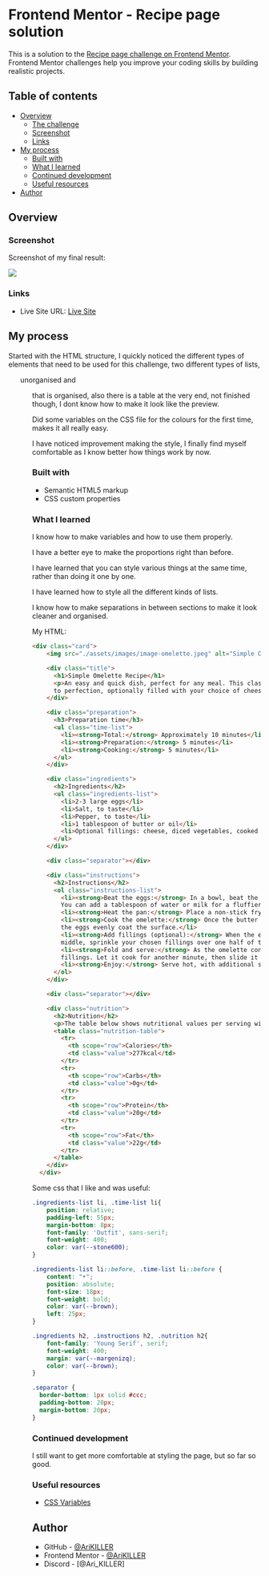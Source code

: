 # Frontend Mentor - Recipe page solution

This is a solution to the [Recipe page challenge on Frontend Mentor](https://www.frontendmentor.io/challenges/recipe-page-KiTsR8QQKm). Frontend Mentor challenges help you improve your coding skills by building realistic projects. 

## Table of contents

- [Overview](#overview)
  - [The challenge](#the-challenge)
  - [Screenshot](#screenshot)
  - [Links](#links)
- [My process](#my-process)
  - [Built with](#built-with)
  - [What I learned](#what-i-learned)
  - [Continued development](#continued-development)
  - [Useful resources](#useful-resources)
- [Author](#author)

## Overview

### Screenshot

Screenshot of my final result:

![](./screenshot.png)


### Links

- Live Site URL: [Live Site](https://arikiller.github.io/Recipe-Page-Main/)

## My process

Started with the HTML structure, I quickly noticed the different types of elements that need to be used for this challenge, two different types of lists, <ul> unorganised and <ol> that is organised, also there is a table at the very end, not finished though, I dont know how to make it look like the preview.

Did some variables on the CSS file for the colours for the first time, makes it all really easy.

I have noticed improvement making the style, I finally find myself comfortable as I know better how things work by now.

### Built with

- Semantic HTML5 markup
- CSS custom properties


### What I learned

I know how to make variables and how to use them properly.

I have a better eye to make the proportions right than before.

I have learned that you can style various things at the same time, rather than doing it one by one.

I have learned how to style all the different kinds of lists.

I know how to make separations in between sections to make it look cleaner and organised.

My HTML:

```html
<div class="card">
    <img src="./assets/images/image-omelette.jpeg" alt="Simple Omelette">

    <div class="title">
      <h1>Simple Omelette Recipe</h1>
      <p>An easy and quick dish, perfect for any meal. This classic omelette combines beaten eggs cooked
      to perfection, optionally filled with your choice of cheese, vegetables, or meats.</p>
    </div>

    <div class="preparation">
      <h3>Preparation time</h3>
      <ul class="time-list">
        <li><strong>Total:</strong> Approximately 10 minutes</li>
        <li><strong>Preparation:</strong> 5 minutes</li>
        <li><strong>Cooking:</strong> 5 minutes</li>
      </ul>
    </div>

    <div class="ingredients">
      <h2>Ingredients</h2>
      <ul class="ingredients-list">
        <li>2-3 large eggs</li>
        <li>Salt, to taste</li>
        <li>Pepper, to taste</li>
        <li>1 tablespoon of butter or oil</li>
        <li>Optional fillings: cheese, diced vegetables, cooked meats, herbs</li>
      </ul>
    </div>

    <div class="separator"></div>

    <div class="instructions">
      <h2>Instructions</h2>
      <ol class="instructions-list">
        <li><strong>Beat the eggs:</strong> In a bowl, beat the eggs with a pinch of salt and pepper until they are well mixed. 
        You can add a tablespoon of water or milk for a fluffier texture.</li>
        <li><strong>Heat the pan:</strong> Place a non-stick frying pan over medium heat and add butter or oil.</li>
        <li><strong>Cook the omelette:</strong> Once the butter is melted and bubbling, pour in the eggs. Tilt the pan to ensure 
        the eggs evenly coat the surface.</li>
        <li><strong>Add fillings (optional):</strong> When the eggs begin to set at the edges but are still slightly runny in the 
        middle, sprinkle your chosen fillings over one half of the omelette.</li>
        <li><strong>Fold and serve:</strong> As the omelette continues to cook, carefully lift one edge and fold it over the 
        fillings. Let it cook for another minute, then slide it onto a plate.</li>
        <li><strong>Enjoy:</strong> Serve hot, with additional salt and pepper if needed.</li>
      </ol>
    </div>

    <div class="separator"></div>

    <div class="nutrition">
      <h2>Nutrition</h2>
      <p>The table below shows nutritional values per serving without the additional fillings.</p>
      <table class="nutrition-table">
        <tr>
          <th scope="row">Calories</th>
          <td class="value">277kcal</td>
        </tr>
        <tr>
          <th scope="row">Carbs</th>
          <td class="value">0g</td>
        </tr>
        <tr>
          <th scope="row">Protein</th>
          <td class="value">20g</td>
        </tr>
        <tr>
          <th scope="row">Fat</th>
          <td class="value">22g</td>
        </tr>
      </table>
    </div>
  </div>
```

Some css that I like and was useful:

```css
.ingredients-list li, .time-list li{
    position: relative;
    padding-left: 55px;
    margin-bottom: 8px;
    font-family: 'Outfit', sans-serif;
    font-weight: 400;
    color: var(--stone600);
}

.ingredients-list li::before, .time-list li::before {
    content: "•";
    position: absolute;
    font-size: 18px;
    font-weight: bold;
    color: var(--brown);
    left: 25px;
}

.ingredients h2, .instructions h2, .nutrition h2{
    font-family: 'Young Serif', serif;
    font-weight: 400;
    margin: var(--margenizq);
    color: var(--brown);
}

.separator {
  border-bottom: 1px solid #ccc;
  padding-bottom: 20px;
  margin-bottom: 20px;
}

```


### Continued development

I still want to get more comfortable at styling the page, but so far so good.

### Useful resources

- [CSS Variables](https://www.w3schools.com/css/css3_variables.asp)

## Author

- GitHub - [@AriKILLER](https://github.com/AriKILLER)
- Frontend Mentor - [@AriKILLER](https://www.frontendmentor.io/profile/AriKILLER)
- Discord - [@Ari_KILLER]
